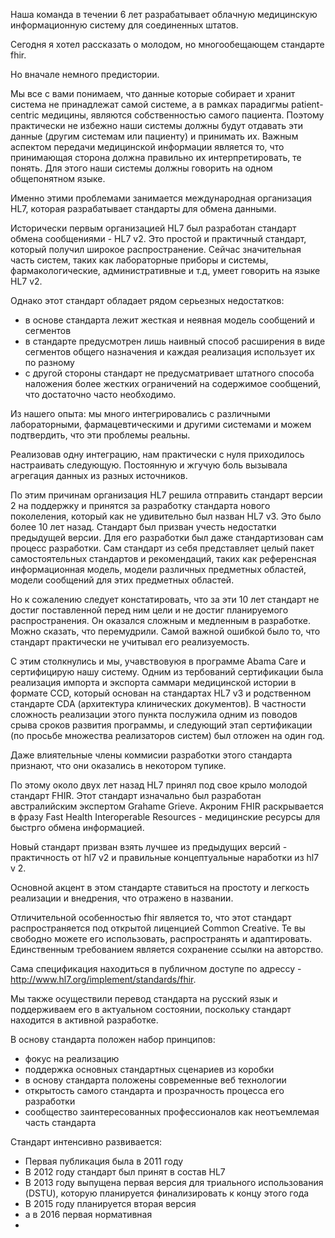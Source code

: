 

Наша команда в течении 6 лет разрабатывает облачную медицинскую информационную систему
для соединенных штатов.

Сегодня я хотел рассказать о молодом, но многообещающем стандарте fhir.

Но вначале немного предистории.

Мы все с вами понимаем, что данные которые собирает и хранит система не принадлежат самой 
системе, а в рамках парадигмы patient-centric медицины, являются собственностью самого пациента.
Поэтому практически не избежно наши системы должны будут отдавать эти данные (другим системам или пациенту)
и принимать их. Важным аспектом передачи медицинской информации является то, что принимающая сторона
должна правильно их интерпретировать, те понять. Для этого наши системы должны говорить на одном общепонятном
языке.

Именно этими проблемами занимается международная организация HL7, которая разрабатывает стандарты для обмена
данными.


Исторически первым организацией HL7 был разработан стандарт обмена сообщениями - HL7 v2.
Это простой и практичный стандарт, который получил широкое распространение. Сейчас значительная 
часть систем, таких как лабораторные приборы и системы, фармакологические, административные и т.д, 
умеет говорить на языке HL7 v2.


Однако этот стандарт обладает рядом серьезных недостатков:

* в основе стандарта лежит жесткая и неявная модель сообщений и сегментов
* в стандарте предусмотрен лишь наивный способ расширения в виде сегментов общего назначения и каждая реализация использует их по разному
* с другой стороны стандарт не предусматривает штатного способа наложения более жестких ограничений на содержимое сообщений, что достаточно часто необходимо.

Из нашего опыта: мы много интегрировались с различными лабораторными, фармацевтическими и другими системами
и можем подтвердить, что эти проблемы реальны. 

Реализовав одну интеграцию, нам практически с нуля приходилось настраивать следующую. Постоянную и жгучую боль
вызывала агрегация данных из разных источников.

По этим причинам организация HL7 решила отправить стандарт версии 2 на поддержку и принятся за разработку стандарта нового поколеления, который как не удивительно был назван HL7 v3. Это было более 10 лет назад. Стандарт был призван учесть недостатки предыдущей версии. Для его разработки был даже стандартизован сам процесс разработки. Сам стандарт
из себя представляет целый пакет самостоятельных стандартов и рекомендаций, таких как референсная информационная модель, модели различных предметных областей, модели сообщений для этих предметных областей. 

Но к сожалению следует констатировать, что за эти 10 лет стандарт не достиг поставленной перед ним цели и не достиг планируемого распространения. Он оказался сложным и медленным в разработке. Можно сказать, что перемудрили.
Самой важной ошибкой было то, что стандарт практически не учитывал его реализуемость.

С этим столкнулись и мы, учавствовуюя в программе Abama Care и сертифицирую нашу систему. Одним из тербований сертификации была реализация импорта и экспорта саммари медицинской истории в формате CCD, который основан на стандартах HL7 v3 и родственном стандарте CDA (архитектура клинических документов).  В частности сложность реализации
этого пункта послужила одним из поводов срыва сроков развития программы, и следующий этап сертификации (по просьбе множества реализаторов систем) был отложен на один год.

Даже влиятельные члены коммисии разработки этого стандарта признают, что они оказались в некотором тупике.

По этому около двух лет назад HL7 принял под свое крыло молодой стандарт FHIR. Этот стандарт изначально был разработан австралийским экспертом Grahame Grieve.
Акроним FHIR раскрывается в фразу Fast Health Interoperable Resources - медицинские ресурсы для быстрго обмена информацией.

Новый стандарт призван взять лучшее из предыдущих версий - практичность от hl7 v2 и правильные концептуальные наработки из hl7 v 2.

Основной акцент в этом стандарте ставиться на простоту и легкость реализации и внедрения, что отражено в названии. 

Отличительной особенностью fhir является то, что этот стандарт распространяется под открытой лиценцией
Common Creative. Те вы свободно можете его использовать, распространять и адаптировать. Единственным требованием является сохранение ссылки на авторство. 

Сама спецификация находиться в публичном доступе по адрессу - http://www.hl7.org/implement/standards/fhir.

Мы также осуществили перевод стандарта на русский язык и поддерживаем его в актуальном состоянии, поскольку стандарт 
находится в активной разработке.

В основу стандарта положен набор принципов:

* фокус на реализацию
* поддержка основных стандартных сценариев из коробки
* в основу стандарта положены современные веб технологии
* открытость самого стандарта и прозрачность процесса его разработки
* сообщество заинтересованных профессионалов как неотъемлемая часть стандарта


Стандарт интенсивно развивается:

* Первая публикация была в 2011 году
* В 2012 году стандарт был принят в состав HL7
* В 2013 году выпущена первая версия для триального использования (DSTU), которую планируется финализировать к концу этого года
* В 2015 году планируется вторая версия
* а в 2016 первая нормативная
* 


